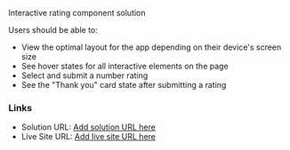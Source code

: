 Interactive rating component solution

Users should be able to:
- View the optimal layout for the app depending on their device's screen size
- See hover states for all interactive elements on the page
- Select and submit a number rating
- See the "Thank you" card state after submitting a rating

### Links
- Solution URL: [Add solution URL here](https://your-solution-url.com)
- Live Site URL: [Add live site URL here](https://your-live-site-url.com)